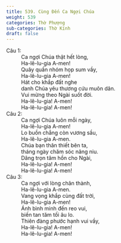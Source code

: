 ```yaml
---
title: 539. Cùng Đến Ca Ngợi Chúa
weight: 539
categories: Thờ Phượng
sub-categories: Thờ Kính
draft: false
---
```

<dl><dt>Câu 1:</dt><dd data-verse="1">Ca ngợi Chúa thật hết lòng, <br/>Ha-lê-lu-gia A-men! <br/>Quây quần nhóm họp sum vầy, <br/>Ha-lê-lu-gia A-men! <br/>Hát cho khắp đất nghe <br/>danh Chúa yêu thương cứu muôn dân. <br/>Vui mừng theo Ngài suốt đời. <br/>Ha-lê-lu-gia! A-men! <br/>Ha-lê-lu-gia! A-men! </dd><dt>Câu 2:</dt><dd data-verse="2">Ca ngợi Chúa luôn mỗi ngày, <br/>Ha-lê-lu-gia A-men! <br/>Lo buồn chẳng còn vương sầu, <br/>Ha-lê-lu-gia A-men. <br/>Chúa bạn thân thiết bên ta, <br/>tháng ngày chăm sóc nâng niu. <br/>Dâng trọn tâm hồn cho Ngài, <br/>Ha-lê-lu-gia! A-men! <br/>Ha-lê-lu-gia! A-men! </dd><dt>Câu 3:</dt><dd data-verse="3">Ca ngợi với lòng chân thành, <br/>Ha-lê-lu-gia A-men. <br/>Vang vọng khắp cùng đất trời, <br/>Ha-lê-lu-gia A-men! <br/>Ánh bình minh đến reo vui, <br/>biến tan tăm tối âu lo. <br/>Thiên đàng phước hạnh vui vầy, <br/>Ha-lê-lu-gia! A-men! <br/>Ha-lê-lu-gia! A-men! </dd></dl>